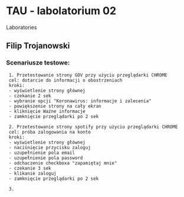 # TAU - labolatorium 02
Laboratories 
## Filip Trojanowski 
### Scenariusze testowe:
     1. Przetestowanie strony GOV przy użyciu przeglądarki CHROME
     cel: dotarcie do informacji o obostrzeniach
     kroki:
     - wyświetlenie strony głównej
     - czekanie 2 sek
     - wybranie opcji "Koronawirus: informacje i zalecenia"
     - powiększenie strony na cały ekran
     - kliknięcie Ważne informacje
     - zamknięcie przeglądarki po 2 sek
     
     2. Przetestowanie strony spotify przy użyciu przeglądarki CHROME
     cel: próba zalogowania na konto
     kroki:
     - wyświetlenie strony głównej
     - naciśnięcie przycisku zaloguj
     - uzupełnienie pola email
     - uzupełnienie pola password
     - odchaczenie checkboxa "zapamiętaj mnie"
     - czekanie 3 sek
     - klikanie zaloguj
     - zamknięcie przeglądarki po 2 sek
     
     3.


